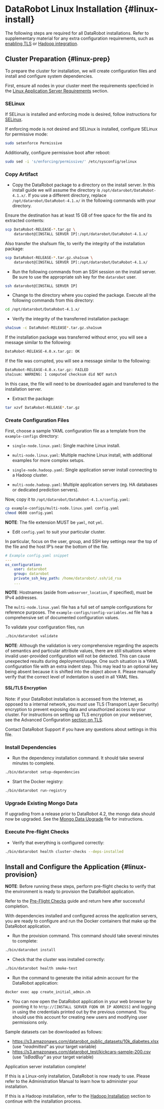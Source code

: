 # DataRobot Linux Installation {#linux-install}

The following steps are required for all DataRobot installations.
Refer to supplementary material for any extra configuration requirements, such as [enabling TLS](./special-topics/tls.md) or [Hadoop integration](./hadoop-install.md).

## Cluster Preparation {#linux-prep}

To prepare the cluster for installation, we will create configuration files and install and configure system dependencies.

First, ensure all nodes in your cluster meet the requirements specficied in the [Linux Application Server Requirements](./requirements/system-requirements.md#linux-requirements)
section.

### SELinux

If SELinux is installed and enforcing mode is desired, follow instructions for [SELinux](./special-topics/selinux.md).

If enforcing mode is not desired and SELinux is installed, configure SELinux for permissive mode:

```bash
sudo setenforce Permissive
```

Additionally, configure permissive boot after reboot:

```bash
sudo sed -i 's/enforcing/permissive/' /etc/sysconfig/selinux
```

### Copy Artifact

* Copy the DataRobot package to a directory on the install server.
In this install guide we will assume the directory is `/opt/datarobot/DataRobot-4.1.x/`.
If you use a different directory, replace `/opt/datarobot/DataRobot-4.1.x/` in the following commands with your directory.

Ensure the destination has at least 15 GB of free space for the file and its extracted contents:

```bash
scp DataRobot-RELEASE-*.tar.gz \
    datarobot@[INSTALL SERVER IP]:/opt/datarobot/DataRobot-4.1.x/
```

Also transfer the sha1sum file, to verify the integrity of the installation package:

```bash
scp DataRobot-RELEASE-*.tar.gz.sha1sum \
    datarobot@[INSTALL SERVER IP]:/opt/datarobot/DataRobot-4.1.x/
```

* Run the following commands from an SSH session on the install server.
Be sure to use the appropriate ssh key for the `datarobot` user.

```bash
ssh datarobot@[INSTALL SERVER IP]
```

* Change to the directory where you copied the package.
Execute all the following commands from this directory:

```bash
cd /opt/datarobot/DataRobot-4.1.x/
```

* Verify the integrity of the transferred installation package:

```bash
sha1sum -c DataRobot-RELEASE*.tar.gz.sha1sum
```

If the installation package was transferred without error, you will see a message similar to the following:

```bash
DataRobot-RELEASE-4.0.x.tar.gz: OK
```

If the file was corrupted, you will see a message similar to the following:

```bash
DataRobot-RELEASE-4.0.x.tar.gz: FAILED
sha1sum: WARNING: 1 computed checksum did NOT match
```

In this case, the file will need to be downloaded again and transferred to the installation server.

* Extract the package:

```bash
tar xzvf DataRobot-RELEASE*.tar.gz
```

### Create Configuration Files

First, choose a sample YAML configuration file as a template from the `example-configs` directory:

* `single-node.linux.yaml`: Single machine Linux install.

* `multi-node.linux.yaml`: Multiple machine Linux install, with additional examples for more complex setups.

* `single-node.hadoop.yaml`: Single application server install connecting to a Hadoop cluster.

* `multi-node.hadoop.yaml`: Multiple application servers (eg. HA databases or dedicated prediction servers).

Now, copy it to `/opt/datarobot/DataRobot-4.1.x/config.yaml`:

```bash
cp example-configs/multi-node.linux.yaml config.yaml
chmod 0600 config.yaml
```

**NOTE**: The file extension MUST be `yaml`, not `yml`.

* Edit `config.yaml` to suit your particular cluster.

In particular, focus on the user, group, and SSH key settings near the top of the file and the host IP’s near the bottom of the file.

```yaml
# Example config.yaml snippet
---
os_configuration:
    user: datarobot
    group: datarobot
    private_ssh_key_path: /home/datarobot/.ssh/id_rsa
    ...
```

**NOTE**: Hostnames (aside from `webserver_location`, if specified), must be IPv4 addresses.

The `multi-node.linux.yaml` file has a full set of sample configurations for reference purposes.
The `example-configs/config-variables.md` file has a comprehensive set of documented configuration values.

To validate your configuration files, run

```bash
./bin/datarobot validate
```

**NOTE**: Although the validation is very comprehensive regarding the aspects of semantics and particular attribute values, there are still situations where invalid user-provided configuration will not be detected.
This can cause unexpected results during deployment/usage.
One such situation is a YAML configuration file with an extra indent step.
This may lead to an optional key being absent because it is shifted into the object above it.
Please manually verify that the correct level of indentation is used in all YAML files.

#### SSL/TLS Encryption

Note: if your DataRobot installation is accessed from the Internet, as opposed to a internal network, you _must_ use TLS (Transport Layer Security) encryption to prevent exposing data and unauthorized access to your cluster.
For instructions on setting up TLS encryption on your webserver, see the Advanced Configuration [section on TLS](special-topics/tls.md).

Contact DataRobot Support if you have any questions about settings in this file.

### Install Dependencies

* Run the dependency installation command.
It should take several minutes to complete.

```bash
./bin/datarobot setup-dependencies
```

* Start the Docker registry:

```bash
./bin/datarobot run-registry
```

### Upgrade Existing Mongo Data

If upgrading from a release prior to DataRobot 4.2, the mongo data should now be upgraded.
See the [Mongo Data Upgrade](special-topics/mongo-data-upgrade.md) file for instructions.

### Execute Pre-flight Checks

* Verify that everything is configured correctly:

```bash
./bin/datarobot health cluster-checks --deps-installed
```

## Install and Configure the Application {#linux-provision}

**NOTE**: Before running these steps, perform pre-flight checks to verify that the environment is ready to provision the DataRobot application.

Refer to the [Pre-Flight Checks](./pre-flight-checks.md) guide and return here after successful completion.

With dependencies installed and configured across the application servers, you are ready to configure and run the Docker containers that make up the DataRobot application.

* Run the provision command.
This command should take several minutes to complete:

```bash
./bin/datarobot install
```

* Check that the cluster was installed correctly:

```bash
./bin/datarobot health smoke-test
```

* Run the command to generate the initial admin account for the DataRobot application:

```bash
docker exec app create_initial_admin.sh
```

* You can now open the DataRobot application in your web browser by pointing it to `http://[INSTALL SERVER FQDN OR IP ADDRESS]` and logging in using the credentials printed out by the previous command. You should use this account for creating new users and modifying user permissions only.

Sample datasets can be downloaded as follows:

* <https://s3.amazonaws.com/datarobot_public_datasets/10k_diabetes.xlsx> (use _"readmitted"_ as your target variable)
* <https://s3.amazonaws.com/datarobot_test/kickcars-sample-200.csv> (use _"isBadBuy"_ as your target variable)


Application server installation complete!

If this is a Linux-only installation, DataRobot is now ready to use.
Please refer to the Administration Manual to learn how to administer your installation.

If this is a Hadoop installation, refer to the [Hadoop Installation](./hadoop-install.md) section to continue with the installation process.
